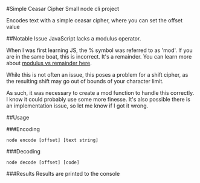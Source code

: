 #Simple Ceasar Cipher
Small node cli project

Encodes text with a simple ceasar cipher, where you can set the offset value

##Notable Issue
JavaScript lacks a modulus operator.

When I was first learning JS, the % symbol was referred to as 'mod'. If you are in the same boat, this is incorrect. It's a remainder. You can learn more about [modulus vs remainder here](https://dev.to/hamiecod/remainder-vs-modulus-3mc8).

While this is not often an issue, this poses a problem for a shift cipher, as the resulting shift may go out of bounds of your character limit.

As such, it was necessary to create a mod function to handle this correctly. I know it could probably use some more finesse. It's also possible there is an implementation issue, so let me know if I got it wrong.

##Usage

###Encoding
```
node encode [offset] [text string]
```

###Decoding
```
node decode [offset] [code]
```

###Results
Results are printed to the console

